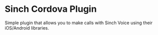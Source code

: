 # Sinch Cordova Plugin

Simple plugin that allows you to make calls with Sinch Voice using their iOS/Android libraries.
